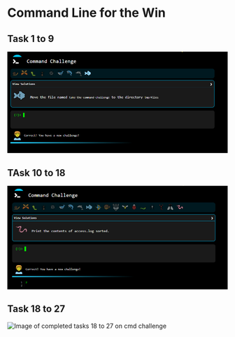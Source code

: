 # Command Line for the Win

## Task 1 to 9

![Image of completed tasks 1 to 9 on cmd challenge](https://github.com/dannycod3r/alx-system_engineering-devops/blob/main/command_line_for_the_win/0-first_9_tasks.png)

## TAsk 10 to 18

![Image of completed tasks 10 to 18 on cmd challenge](https://github.com/dannycod3r/alx-system_engineering-devops/blob/main/command_line_for_the_win/1-next_9_task.png)

## Task 18 to 27

![Image of completed tasks 18 to 27 on cmd challenge](https://github.com/dannycod3r/alx-system_engineering-devops/blob/main/command_line_for_the_win/2-next_9_task.png)
